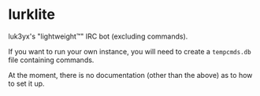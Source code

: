 # lurklite

luk3yx's "lightweight™" IRC bot (excluding commands).

If you want to run your own instance, you will need to create a `tempcmds.db`
file containing commands.

At the moment, there is no documentation (other than the above) as to how to set
it up.
